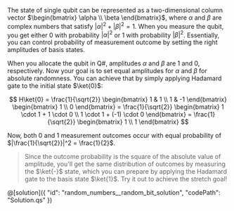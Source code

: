 The state of single qubit can be represented as a two-dimensional column vector $\begin{bmatrix} \alpha \\ \beta \end{bmatrix}$, where $\alpha$ and $\beta$ are complex numbers that satisfy $|\alpha|^2 + |\beta|^2 = 1$. When you measure the qubit, you get either 0 with probability $|\alpha|^2$ or 1 with probability $|\beta|^2$. Essentially, you can control probability of measurement outcome by setting the right amplitudes of basis states. 

When you allocate the qubit in Q#, amplitudes $\alpha$ and $\beta$ are 1 and 0, respectively. Now your goal is to set equal amplitudes for $\alpha$ and $\beta$ for absolute randomness. You can achieve that by simply applying Hadamard gate to the initial state $\ket{0}$:

$$
H\ket{0} =
\frac{1}{\sqrt{2}}
\begin{bmatrix} 1 & 1 \\ 1 & -1 \end{bmatrix}
\begin{bmatrix} 1 \\ 0 \end{bmatrix} =
\frac{1}{\sqrt{2}}
\begin{bmatrix} 1 \cdot 1 + 1 \cdot 0 \\ 1 \cdot 1 + (-1) \cdot 0 \end{bmatrix} =
\frac{1}{\sqrt{2}}
\begin{bmatrix} 1 \\ 1 \end{bmatrix}
$$

Now, both 0 and 1 measurement outcomes occur with equal probability of $|\frac{1}{\sqrt{2}}|^2 = \frac{1}{2}$.

> Since the outcome probability is the square of the absolute value of amplitude, you'll get the same distribution of outcomes by measuring the $\ket{-}$ state, which you can prepare by applying the Hadamard gate to the basis state $\ket{1}$. Try it out to achieve the stretch goal!

@[solution]({
    "id": "random_numbers__random_bit_solution",
    "codePath": "Solution.qs"
})
